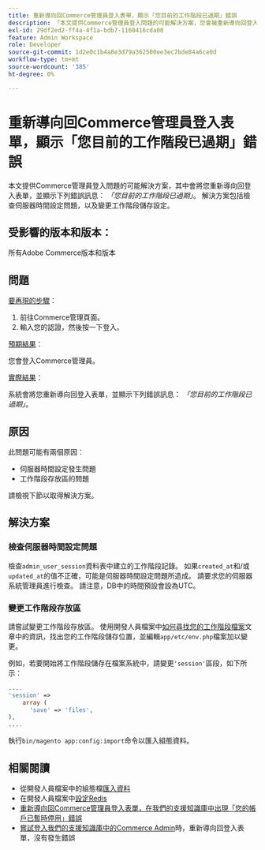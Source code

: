 ```yaml
---
title: 重新導向回Commerce管理員登入表單，顯示「您目前的工作階段已過期」錯誤
description: 「本文提供Commerce管理員登入問題的可能解決方案，您會被重新導向回登入表單，並出現下列錯誤訊息： *「您目前的工作階段已過期」*。 解決方案包括檢查伺服器時間設定問題，以及變更工作階段儲存設定。
exl-id: 29df2ed2-ff4a-4f1a-bdb7-1160416cda00
feature: Admin Workspace
role: Developer
source-git-commit: 1d2e0c1b4a8e3d79a362500ee3ec7bde84a6ce0d
workflow-type: tm+mt
source-wordcount: '385'
ht-degree: 0%

---
```


# 重新導向回Commerce管理員登入表單，顯示「您目前的工作階段已過期」錯誤

本文提供Commerce管理員登入問題的可能解決方案，其中會將您重新導向回登入表單，並顯示下列錯誤訊息： *「您目前的工作階段已過期」*。 解決方案包括檢查伺服器時間設定問題，以及變更工作階段儲存設定。

## 受影響的版本和版本：

所有Adobe Commerce版本和版本

## 問題

<u>要再現的步驟</u>：

1. 前往Commerce管理頁面。
1. 輸入您的認證，然後按一下登入。

<u>預期結果</u>：

您會登入Commerce管理員。

<u>實際結果</u>：

系統會將您重新導向回登入表單，並顯示下列錯誤訊息： *「您目前的工作階段已過期」*。

## 原因

此問題可能有兩個原因：

* 伺服器時間設定發生問題
* 工作階段存放區的問題

請檢視下節以取得解決方案。

## 解決方案

### 檢查伺服器時間設定問題

檢查`admin_user_session`資料表中建立的工作階段記錄。 如果`created_at`和/或`updated_at`的值不正確，可能是伺服器時間設定問題所造成。 請要求您的伺服器系統管理員進行檢查。 請注意，DB中的時間預設會設為UTC。

### 變更工作階段存放區

請嘗試變更工作階段存放區。 使用開發人員檔案中[如何尋找您的工作階段檔案](https://devdocs.magento.com/guides/v2.3/config-guide/sessions.html)文章中的資訊，找出您的工作階段儲存位置，並編輯`app/etc/env.php`檔案加以變更。

例如，若要開始將工作階段儲存在檔案系統中，請變更`'session'`區段，如下所示：

```php
....
'session' =>
    array (
      'save' => 'files',
),
....
```

執行`bin/magento app:config:import`命令以匯入組態資料。


## 相關閱讀

* 從開發人員檔案中的組態檔[匯入資料](https://devdocs.magento.com/guides/v2.3/config-guide/cli/config-cli-subcommands-config-mgmt-import.html)
* 在開發人員檔案中[設定Redis](https://devdocs.magento.com/guides/v2.3/config-guide/redis/config-redis.html)
* [重新導向回Commerce管理員登入表單，在我們的支援知識庫中出現「您的帳戶已暫時停用」錯誤](/help/troubleshooting/miscellaneous/redirect-back-to-the-admin-login-form-with-your-account-is-temporarily-disabled-error.md)
* [嘗試登入我們的支援知識庫中的Commerce Admin](/help/troubleshooting/miscellaneous/login-redirect-when-trying-to-login-to-magento-admin.md)時，重新導向回登入表單，沒有發生錯誤
